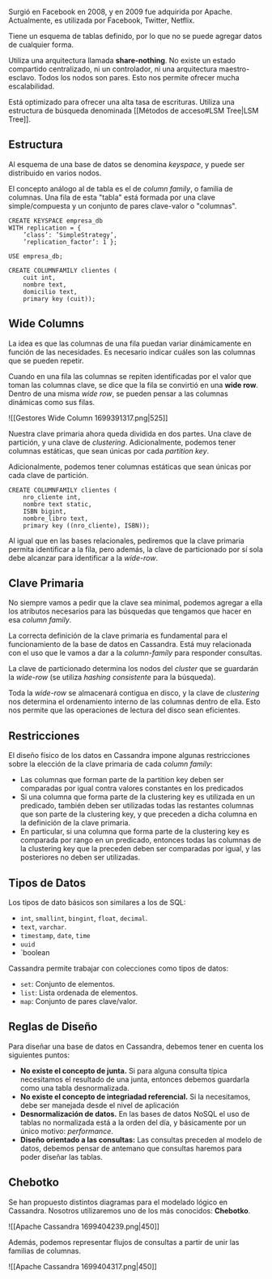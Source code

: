 Surgió en Facebook en 2008, y en 2009 fue adquirida por Apache. Actualmente, es utilizada por Facebook, Twitter, Netflix.

Tiene un esquema de tablas definido, por lo que no se puede agregar datos de cualquier forma.

Utiliza una arquitectura llamada **share-nothing**. No existe un estado compartido centralizado, ni un controlador, ni una arquitectura maestro-esclavo. Todos los nodos son pares. Esto nos permite ofrecer mucha escalabilidad.

Está optimizado para ofrecer una alta tasa de escrituras. Utiliza una estructura de búsqueda denominada [[Métodos de acceso#LSM Tree|LSM Tree]].

## Estructura

Al esquema de una base de datos se denomina *keyspace*, y puede ser distribuido en varios nodos.

El concepto análogo al de tabla es el de *column family*, o familia de columnas. Una fila de esta "tabla" está formada por una clave simple/compuesta y un conjunto de pares clave-valor o "columnas".

```CQL
CREATE KEYSPACE empresa_db
WITH replication = {
	’class’: ’SimpleStrategy’,
	’replication_factor’: 1 };

USE empresa_db;

CREATE COLUMNFAMILY clientes (
	cuit int,
	nombre text,
	domicilio text,
	primary key (cuit));
```

## Wide Columns

La idea es que las columnas de una fila puedan variar dinámicamente en función de las necesidades. Es necesario indicar cuáles son las columnas que se pueden repetir.

Cuando en una fila las columnas se repiten identificadas por el valor que toman las columnas clave, se dice que la fila se convirtió en una **wide row**. Dentro de una misma *wide row*, se pueden pensar a las columnas dinámicas como sus filas.

![[Gestores Wide Column 1699391317.png|525]]

Nuestra clave primaria ahora queda dividida en dos partes. Una clave de partición, y una clave de *clustering*. Adicionalmente, podemos tener columnas estáticas, que sean únicas por cada *partition key*.

Adicionalmente, podemos tener columnas estáticas que sean únicas por cada clave de partición.

```CQL
CREATE COLUMNFAMILY clientes (
	nro_cliente int,
	nombre text static,
	ISBN bigint,
	nombre_libro text,
	primary key ((nro_cliente), ISBN));
```

Al igual que en las bases relacionales, pediremos que la clave primaria permita identificar a la fila, pero además, la clave de particionado por sí sola debe alcanzar para identificar a la *wide-row*.

## Clave Primaria

No siempre vamos a pedir que la clave sea minimal, podemos agregar a ella los atributos necesarios para las búsquedas que tengamos que hacer en esa *column family*.

La correcta definición de la clave primaria es fundamental para el funcionamiento de la base de datos en Cassandra. Está muy relacionada con el uso que le vamos a dar a la *column-family* para responder consultas.

La clave de particionado determina los nodos del *cluster* que se guardarán la *wide-row* (se utiliza *hashing consistente* para la búsqueda).

Toda la *wide-row* se almacenará contigua en disco, y la clave de *clustering* nos determina el ordenamiento interno de las columnas dentro de ella. Esto nos permite que las operaciones de lectura del disco sean eficientes.

## Restricciones

El diseño físico de los datos en Cassandra impone algunas restricciones sobre la elección de la clave primaria de cada *column family*:

- Las columnas que forman parte de la partition key deben ser comparadas por igual contra valores constantes en los predicados
- Si una columna que forma parte de la clustering key es utilizada en un predicado, también deben ser utilizadas todas las restantes columnas que son parte de la clustering key, y que preceden a dicha columna en la definición de la clave primaria.
- En particular, si una columna que forma parte de la clustering key es comparada por rango en un predicado, entonces todas las columnas de la clustering key que la preceden deben ser comparadas por igual, y las posteriores no deben ser utilizadas.

## Tipos de Datos

Los tipos de dato básicos son similares a los de SQL:

- `int`, `smallint`, `bingint`, `float`, `decimal`.
- `text`, `varchar`.
- `timestamp`, `date`, `time`
- `uuid`
- `boolean

Cassandra permite trabajar con colecciones como tipos de datos:

- `set`: Conjunto de elementos.
- `list`: Lista ordenada de elementos.
- `map`: Conjunto de pares clave/valor.

## Reglas de Diseño

Para diseñar una base de datos en Cassandra, debemos tener en cuenta los siguientes puntos:

- **No existe el concepto de junta.** Si para alguna consulta típica necesitamos el resultado de una junta, entonces debemos guardarla como una tabla desnormalizada.
- **No existe el concepto de integriadad referencial.** Si la necesitamos, debe ser manejada desde el nivel de aplicación
- **Desnormalización de datos.** En las bases de datos NoSQL el uso de tablas no normalizada está a la orden del día, y básicamente por un único motivo: *performance*.
- **Diseño orientado a las consultas:** Las consultas preceden al modelo de datos, debemos pensar de antemano que consultas haremos para poder diseñar las tablas.

## Chebotko

Se han propuesto distintos diagramas para el modelado lógico en Cassandra. Nosotros utilizaremos uno de los más conocidos: **Chebotko**.

![[Apache Cassandra 1699404239.png|450]]

Además, podemos representar flujos de consultas a partir de unir las familias de columnas.

![[Apache Cassandra 1699404317.png|450]]
